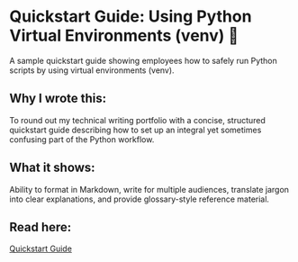 # Quickstart Guide: Using Python Virtual Environments (venv) 🐍

A sample quickstart guide showing employees how to safely run Python scripts by using virtual environments (venv).  

## Why I wrote this: 
To round out my technical writing portfolio with a concise, structured quickstart guide describing how to set up an integral yet sometimes confusing part of the Python workflow.

## What it shows: 
Ability to format in Markdown, write for multiple audiences, translate jargon into clear explanations, and provide glossary-style reference material.

## Read here:  
[Quickstart Guide](TS-Quickstart.pdf)
